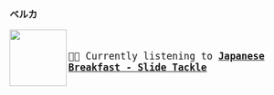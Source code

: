 ### ベルカ

[<img align="left" width="100" height="100" src="https:&#x2F;&#x2F;lastfm.freetls.fastly.net&#x2F;i&#x2F;u&#x2F;174s&#x2F;5d93403fbc951b7d31fa80ff826b5180.jpg">](https://www.youtube.com/results?search_query=Japanese+Breakfast+Slide+Tackle)


<big><pre>
</br><p align="left">🎵🎶 Currently listening to <b>[Japanese Breakfast - Slide Tackle](https://www.youtube.com/results?search_query=Japanese+Breakfast+Slide+Tackle)</b></p>
</pre></big>

